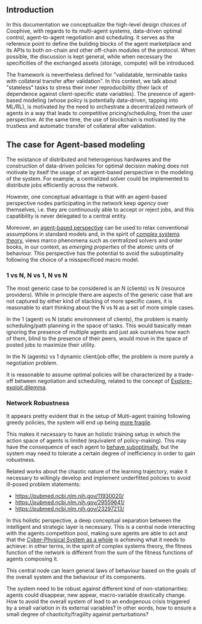 ## Introduction

In this documentation we conceptualize the high-level design choices of Coophive, with regards to its multi-agent systems, data-driven optimal control, agent-to-agent negotiation and scheduling. It serves as the reference point to define the building blocks of the agent marketplace and its APIs to both on-chain and other off-chain modules of the protocol. When possible, the discussion is kept general, while when necessary the specificities of the exchanged assets (storage, compute) will be introduced.

The framework is nevertheless defined for "validatable, terminable tasks with collateral transfer after validation". In this context, we talk about "stateless" tasks to stress their inner reproducibility (their lack of dependence against client-specific state variables). The presence of agent-based modeling (whose policy is potentially data-driven, tapping into ML/RL), is motivated by the need to orchestrate a decentralized network of agents in a way that leads to competitive pricing/scheduling, from the user perspective. At the same time, the use of blockchain is motivated by the trustless and automatic transfer of collateral after validation.

## The case for Agent-based modeling

The existance of distributed and heterogenous hardwares and the construction of data-driven policies for optimal decision making does not motivate by itself the usage of an agent-based perspective in the modeling of the system. For example, a centralized solver could be implemented to distribute jobs efficiently across the network.

However, one conceptual advantage is that with an agent-based perspective nodes participating in the network keep *agency* over themselves, i.e. they are continuously able to accept or reject jobs, and this capatibility is never delegated to a central entity.

Moreover, an [agent-based perspective](https://www.doynefarmer.com/publications) can be used to relax conventional assumptions in standard models and, in the spirit of [complex systems theory](https://www.econophysix.com/publications), views marco phenomena such as centralized solvers and order books, in our context, as *emerging properties* of the atomic units of behaviour. This perspective has the potential to avoid the suboptimality following the choice of a misspecificed macro model.

### 1 vs N, N vs 1, N vs N

The most generic case to be considered is an N (clients) vs N (resource providers). While in principle there are aspects of the generic case that are not captured by either kind of stacking of more specific cases, it is reasonable to start thinking about the N vs N as a set of more simple cases. 

In the 1 (agent) vs N (static environment of clients), the problem is mainly scheduling/path planning in the space of tasks. This would basically mean ignoring the presence of multiple agents and just ask ourselves how each of them, blind to the presence of their peers, would move in the space of posted jobs to maximize their utility.

In the N (agents) vs 1 dynamic client/job offer, the problem is more purely a negotiation problem.

It is reasonable to assume optimal policies will be characterized by a trade-off between negotiation and scheduling, related to the concept of [Explore-exploit dilemma](https://ml-compiled.readthedocs.io/en/latest/explore_exploit.html).


### Network Robustness

It appears pretty evident that in the setup of Multi-agent training following greedy policies, the system will end up being [more fragile](https://ceur-ws.org/Vol-2156/paper1.pdf). 

This makes it necessary to have an holistic training setup in which the action space of agents is limited (equivalent of policy-making). This may have the consequence of each agent to [behave suboptimally](https://www.linkedin.com/posts/jean-philippe-bouchaud-bb08a15_how-critical-is-brain-criticality-activity-7000544505359654912-ETjz?utm_source=share&utm_medium=member_desktop), but the system may need to tolerate a certain degree of inefficiency in order to gain robustness.

Related works about the chaotic nature of the learning trajectory, make it necessary to willingly develop and implement underfitted policies to avoid ill-posed problem statements:

- https://pubmed.ncbi.nlm.nih.gov/11930020/
- https://pubmed.ncbi.nlm.nih.gov/29559641/
- https://pubmed.ncbi.nlm.nih.gov/23297213/

In this holistic perspective, a deep conceptual separation between the intelligent and strategic layer is necessary. This is a central node interacting with the agents competition pool, making sure agents are able to act and that the [Cyber-Physical System as a whole](https://retis.sssup.it/~nino/publication/eumas17.pdf) is achieving what it needs to achieve: in other terms, in the spirit of complex systems theory, the fitness function of the network is different from the sum of the fitness functions of agents composing it.

This central node can learn general laws of behaviour based on the goals of the overall system and the behaviour of its components.

The system need to be robust against different kind of non-stationarities: agents could disappear, new appear, macro-variable drastically change. How to avoid the overall system of lead to an endogenous crisis triggered by a small variation in its external variables? In other words, how to ensure a small degree of chaoticity/fragility against perturbations?
